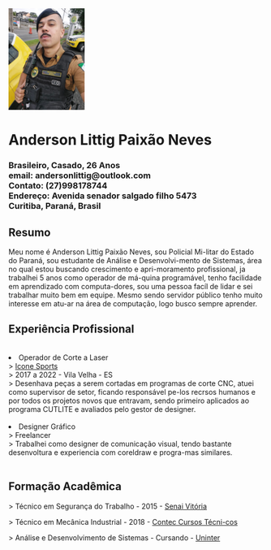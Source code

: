 <!DOCTYPE html>
<html lang="pt-br">
<head>
    <meta charset="UTF-8">
    <meta name="viewport" content="width=device-width, initial-scale=1.0">
    <link rel="shortcut icon" href="html.ico" type="image/x-icon">
    <link rel="stylesheet" href="cv1.css">
</head>
<body>
    <img src="perfil fardado.jpg" height="200">
    <h1>Anderson Littig Paixão Neves</h1>
    <h3 id="principal"> Brasileiro, Casado, 26 Anos <br>
        email: andersonlittig@outlook.com <br>
        Contato: (27)998178744 <br>
        Endereço: Avenida senador salgado filho 5473 <br>
        Curitiba, Paraná, Brasil 
    </h3>
    <h2>Resumo</h2>
    <p>Meu nome é Anderson Littig Paixão Neves, sou Policial Mi-litar do Estado do Paraná, sou estudante de Análise e Desenvolvi-mento de Sistemas, área no qual estou buscando crescimento e apri-moramento profissional, ja trabalhei 5 anos como operador de má-quina programável, tenho facilidade em aprendizado com computa-dores, sou uma pessoa facíl de lidar e sei trabalhar muito bem em equipe. Mesmo sendo servidor público tenho muito interesse em atu-ar na área de computação, logo busco sempre aprender. </p>
    <h2>Experiência Profissional</h2>
    <br>
        <li> Operador de Corte a Laser <br>
            > <a href="https://iconesports.com.br/"> Icone Sports</a>
            <br>> 2017 a 2022 - Vila Velha - ES
            <br>> Desenhava peças a serem cortadas em programas de corte CNC, atuei como supervisor de setor, ficando responsável pe-los recrsos humanos e por todos os projetos novos que entravam, sendo primeiro aplicados ao programa CUTLITE e avaliados pelo gestor de designer.
            <br><br>
        </li>
        <li>Designer Gráfico
            <br>> Freelancer
            <br>> Trabalhei como designer de comunicação visual, tendo bastante desenvoltura e experiencia com coreldraw e progra-mas similares.</li><br>
    <h2>Formação Acadêmica</h2>
    <p>> Técnico em Segurança do Trabalho - 2015 - <a href="https://senaies.com.br/">Senai Vitória</a></p>
    <p>> Técnico em Mecânica Industrial - 2018 - <a href="https://colegiocontec.com.br/">Contec Cursos Técni-cos</a></p>
    <p>> Análise e Desenvolvimento de Sistemas - Cursando - <a href="https://www.uninter.com/">Uninter</a></p>
</body>
</html>
